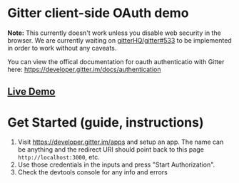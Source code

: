 # Gitter client-side OAuth demo

**Note:** This currently doesn't work unless you disable web security in the browser. We are currently waiting on [gitterHQ/gitter#533](https://github.com/gitterHQ/gitter/issues/533) to be implemented in order to work without any caveats.

You can view the offical documentation for oauth authenticatio with Gitter here: https://developer.gitter.im/docs/authentication

## [Live Demo](http://madlittlemods.github.io/gitter-client-side-oauth/)

# Get Started (guide, instructions)

 1. Visit https://developer.gitter.im/apps and setup an app. The name can be anything and the redirect URI should point back to this page `http://localhost:3000`, etc.
 1. Use those credentials in the inputs and press "Start Authorization".
 1. Check the devtools console for any info and errors


